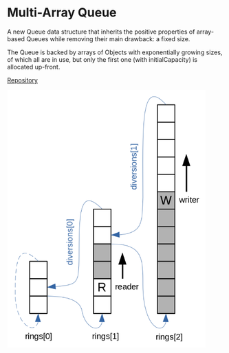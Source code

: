 # Multi-Array Queue

A new Queue data structure that inherits the positive properties of array-based Queues
while removing their main drawback: a fixed size.

The Queue is backed by arrays of Objects with exponentially growing sizes, of which all are in use,
but only the first one (with initialCapacity) is allocated up-front.

[Repository](https://github.com/MultiArrayQueue/MultiArrayQueue)

<img src="Diagram_MultiArrayQueue.png" height="600">

